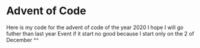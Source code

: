 # Advent of Code
Here is my code for the advent of code of the year 2020
I hope I will go futher than last year
Event if it start no good because I start only on the 2 of December ^^

